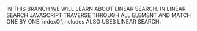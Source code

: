 IN THIS BRANCH WE WILL LEARN ABOUT LINEAR SEARCH.
IN LINEAR SEARCH JAVASCRIPT TRAVERSE THROUGH ALL ELEMENT AND MATCH ONE BY ONE.
indexOf,includes ALSO USES LINEAR SEARCH.